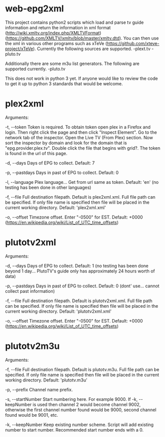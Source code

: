 # web-epg2xml
This project contains python2 scripts which load and parse tv guide information and return the information in xml format (http://wiki.xmltv.org/index.php/XMLTVFormat) (https://github.com/XMLTV/xmltv/blob/master/xmltv.dtd). You can then use the xml in various other programs such as xTeVe (https://github.com/xteve-project/xTeVe). Currently the following sources are supported.
-plext.tv
-pluto.tv

Additionally there are some m3u list generators. The following are supported currently.
-pluto.tv

This does not work in python 3 yet. If anyone would like to review the code to get it up to python 3 standards that would be welcome.

# plex2xml
Arguments:

-t, --token     Token is required. To obtain token open plex in a Firefox and login. Then right click the page and then click "Inspect Element". Go to the network tab of the inspector. Open the Live TV (From Plex) section. Now sort the inspector by domain and look for the domain that is "epg.provider.plex.tv". Double click the file that begins with grid?. The token is found in the url of this page.

-d, --days      Days of EPG to collect. Default: 7

-p, --pastdays  Days in past of EPG to collect. Default: 0

-l, --language  Plex language... Get from url same as token. Default: 'en' (no testing has been done in other languages)

-f, --file      Full destination filepath. Default is plex2xml.xml. Full file path can be specified. If only file name is specified then file will be placed in the current working directory. Default: 'plex2xml.xml'

-o, --offset    Timezone offset. Enter "-0500" for EST. Default: +0000 (https://en.wikipedia.org/wiki/List_of_UTC_time_offsets)

# plutotv2xml
Arguments:

-d, --days      Days of EPG to collect. Default: 1 (no testing has been done beyond 1 day... PlutoTV's guide only has approximately 24 hours worth of data)

-p, --pastdays  Days in past of EPG to collect. Default: 0 (dont' use... cannot collect past information)

-f, --file      Full destination filepath. Default is plutotv2xml.xml. Full file path can be specified. If only file name is specified then file will be placed in the current working directory. Default: 'plutotv2xml.xml'

-o, --offset    Timezone offset. Enter "-0500" for EST. Default: +0000 (https://en.wikipedia.org/wiki/List_of_UTC_time_offsets)

# plutotv2m3u
Arguments:

-f, --file      Full destination filepath. Default is plutotv.m3u. Full file path can be specified. If only file name is specified then file will be placed in the current working directory. Default: 'plutotv.m3u'

-p, --prefix    Channel name prefix.

-s, --startNumber   Start numbering here. For example 9000. If -k, --keepNumber is used then channel 2 would become channel 9002, otherwise the first channel number found would be 9000, second channel found would be 9001, etc.

-k, --keepNumber    Keep existing number scheme. Script will add existing number to start number. Recommended start number ends with a 0.
